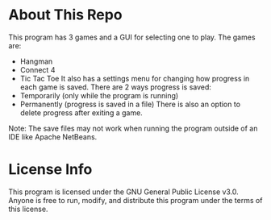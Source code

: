 # About This Repo
This program has 3 games and a GUI for selecting one to play.
The games are:
- Hangman
- Connect 4
- Tic Tac Toe
It also has a settings menu for changing how progress in each game is saved.
There are 2 ways progress is saved:
- Temporarily (only while the program is running)
- Permanently (progress is saved in a file)
There is also an option to delete progress after exiting a game.

Note: The save files may not work when running the program outside of an IDE like Apache NetBeans.

# License Info
This program is licensed under the GNU General Public License v3.0. Anyone is free to run, modify, and distribute this program under the terms of this license.
